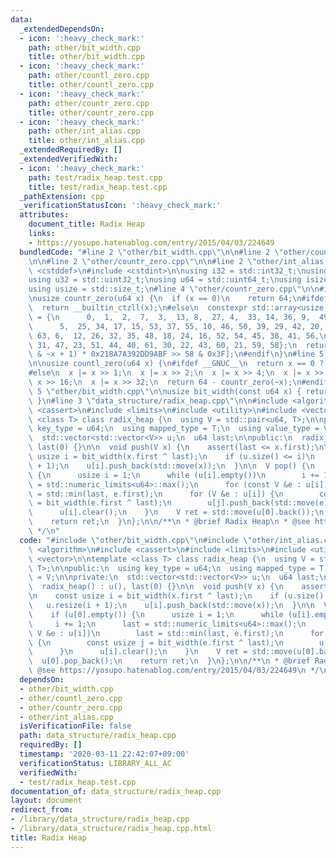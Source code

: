 ```yaml
---
data:
  _extendedDependsOn:
  - icon: ':heavy_check_mark:'
    path: other/bit_width.cpp
    title: other/bit_width.cpp
  - icon: ':heavy_check_mark:'
    path: other/countl_zero.cpp
    title: other/countl_zero.cpp
  - icon: ':heavy_check_mark:'
    path: other/countr_zero.cpp
    title: other/countr_zero.cpp
  - icon: ':heavy_check_mark:'
    path: other/int_alias.cpp
    title: other/int_alias.cpp
  _extendedRequiredBy: []
  _extendedVerifiedWith:
  - icon: ':heavy_check_mark:'
    path: test/radix_heap.test.cpp
    title: test/radix_heap.test.cpp
  _pathExtension: cpp
  _verificationStatusIcon: ':heavy_check_mark:'
  attributes:
    document_title: Radix Heap
    links:
    - https://yosupo.hatenablog.com/entry/2015/04/03/224649
  bundledCode: "#line 2 \"other/bit_width.cpp\"\n\n#line 2 \"other/countl_zero.cpp\"\
    \n\n#line 2 \"other/countr_zero.cpp\"\n\n#line 2 \"other/int_alias.cpp\"\n\n#include\
    \ <cstddef>\n#include <cstdint>\n\nusing i32 = std::int32_t;\nusing i64 = std::int64_t;\n\
    using u32 = std::uint32_t;\nusing u64 = std::uint64_t;\nusing isize = std::ptrdiff_t;\n\
    using usize = std::size_t;\n#line 4 \"other/countr_zero.cpp\"\n\n#include <array>\n\
    \nusize countr_zero(u64 x) {\n  if (x == 0)\n    return 64;\n#ifdef __GNUC__\n\
    \  return __builtin_ctzll(x);\n#else\n  constexpr std::array<usize, 64> table\
    \ = {\n      0,  1,  2,  7,  3,  13, 8,  27, 4,  33, 14, 36, 9,  49, 28, 19,\n\
    \      5,  25, 34, 17, 15, 53, 37, 55, 10, 46, 50, 39, 29, 42, 20, 57,\n     \
    \ 63, 6,  12, 26, 32, 35, 48, 18, 24, 16, 52, 54, 45, 38, 41, 56,\n      62, 11,\
    \ 31, 47, 23, 51, 44, 40, 61, 30, 22, 43, 60, 21, 59, 58};\n  return table[(x\
    \ & ~x + 1) * 0x218A7A392DD9ABF >> 58 & 0x3F];\n#endif\n}\n#line 5 \"other/countl_zero.cpp\"\
    \n\nusize countl_zero(u64 x) {\n#ifdef __GNUC__\n  return x == 0 ? 64 : __builtin_clzll(x);\n\
    #else\n  x |= x >> 1;\n  x |= x >> 2;\n  x |= x >> 4;\n  x |= x >> 8;\n  x |=\
    \ x >> 16;\n  x |= x >> 32;\n  return 64 - countr_zero(~x);\n#endif\n}\n#line\
    \ 5 \"other/bit_width.cpp\"\n\nusize bit_width(const u64 x) { return 64 - countl_zero(x);\
    \ }\n#line 3 \"data_structure/radix_heap.cpp\"\n\n#include <algorithm>\n#include\
    \ <cassert>\n#include <limits>\n#include <utility>\n#include <vector>\n\ntemplate\
    \ <class T> class radix_heap {\n  using V = std::pair<u64, T>;\n\npublic:\n  using\
    \ key_type = u64;\n  using mapped_type = T;\n  using value_type = V;\n\nprivate:\n\
    \  std::vector<std::vector<V>> u;\n  u64 last;\n\npublic:\n  radix_heap() : u(),\
    \ last(0) {}\n\n  void push(V x) {\n    assert(last <= x.first);\n\n    const\
    \ usize i = bit_width(x.first ^ last);\n    if (u.size() <= i)\n      u.resize(i\
    \ + 1);\n    u[i].push_back(std::move(x));\n  }\n\n  V pop() {\n    if (u[0].empty())\
    \ {\n      usize i = 1;\n      while (u[i].empty())\n        i += 1;\n      last\
    \ = std::numeric_limits<u64>::max();\n      for (const V &e : u[i])\n        last\
    \ = std::min(last, e.first);\n      for (V &e : u[i]) {\n        const usize j\
    \ = bit_width(e.first ^ last);\n        u[j].push_back(std::move(e));\n      }\n\
    \      u[i].clear();\n    }\n    V ret = std::move(u[0].back());\n    u[0].pop_back();\n\
    \    return ret;\n  }\n};\n\n/**\n * @brief Radix Heap\n * @see https://yosupo.hatenablog.com/entry/2015/04/03/224649\n\
    \ */\n"
  code: "#include \"other/bit_width.cpp\"\n#include \"other/int_alias.cpp\"\n\n#include\
    \ <algorithm>\n#include <cassert>\n#include <limits>\n#include <utility>\n#include\
    \ <vector>\n\ntemplate <class T> class radix_heap {\n  using V = std::pair<u64,\
    \ T>;\n\npublic:\n  using key_type = u64;\n  using mapped_type = T;\n  using value_type\
    \ = V;\n\nprivate:\n  std::vector<std::vector<V>> u;\n  u64 last;\n\npublic:\n\
    \  radix_heap() : u(), last(0) {}\n\n  void push(V x) {\n    assert(last <= x.first);\n\
    \n    const usize i = bit_width(x.first ^ last);\n    if (u.size() <= i)\n   \
    \   u.resize(i + 1);\n    u[i].push_back(std::move(x));\n  }\n\n  V pop() {\n\
    \    if (u[0].empty()) {\n      usize i = 1;\n      while (u[i].empty())\n   \
    \     i += 1;\n      last = std::numeric_limits<u64>::max();\n      for (const\
    \ V &e : u[i])\n        last = std::min(last, e.first);\n      for (V &e : u[i])\
    \ {\n        const usize j = bit_width(e.first ^ last);\n        u[j].push_back(std::move(e));\n\
    \      }\n      u[i].clear();\n    }\n    V ret = std::move(u[0].back());\n  \
    \  u[0].pop_back();\n    return ret;\n  }\n};\n\n/**\n * @brief Radix Heap\n *\
    \ @see https://yosupo.hatenablog.com/entry/2015/04/03/224649\n */\n"
  dependsOn:
  - other/bit_width.cpp
  - other/countl_zero.cpp
  - other/countr_zero.cpp
  - other/int_alias.cpp
  isVerificationFile: false
  path: data_structure/radix_heap.cpp
  requiredBy: []
  timestamp: '2020-03-11 22:42:07+09:00'
  verificationStatus: LIBRARY_ALL_AC
  verifiedWith:
  - test/radix_heap.test.cpp
documentation_of: data_structure/radix_heap.cpp
layout: document
redirect_from:
- /library/data_structure/radix_heap.cpp
- /library/data_structure/radix_heap.cpp.html
title: Radix Heap
---
```

